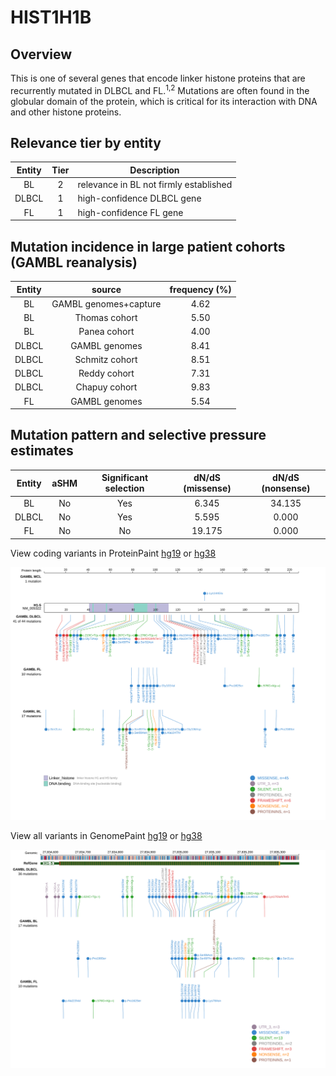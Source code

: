 # HIST1H1B
## Overview
This is one of several genes that encode linker histone proteins that are recurrently mutated in DLBCL and FL.<sup>1,2</sup> Mutations are often found in the globular domain of the protein, which is critical for its interaction with DNA and other histone proteins. 
## Relevance tier by entity

|Entity|Tier|Description                           |
|:------:|:----:|--------------------------------------|
|BL    |2   |relevance in BL not firmly established|
|DLBCL |1   |high-confidence DLBCL gene            |
|FL    |1   |high-confidence FL gene               |

## Mutation incidence in large patient cohorts (GAMBL reanalysis)

|Entity|source               |frequency (%)|
|:------:|:---------------------:|:-------------:|
|BL    |GAMBL genomes+capture|4.62         |
|BL    |Thomas cohort        |5.50         |
|BL    |Panea cohort         |4.00         |
|DLBCL |GAMBL genomes        |8.41         |
|DLBCL |Schmitz cohort       |8.51         |
|DLBCL |Reddy cohort         |7.31         |
|DLBCL |Chapuy cohort        |9.83         |
|FL    |GAMBL genomes        |5.54         |

## Mutation pattern and selective pressure estimates

|Entity|aSHM|Significant selection|dN/dS (missense)|dN/dS (nonsense)|
|:------:|:----:|:---------------------:|:----------------:|:----------------:|
|BL    |No  |Yes                  | 6.345          |34.135          |
|DLBCL |No  |Yes                  | 5.595          | 0.000          |
|FL    |No  |No                   |19.175          | 0.000          |



View coding variants in ProteinPaint [hg19](https://morinlab.github.io/LLMPP/GAMBL/HIST1H1B_protein.html)  or [hg38](https://morinlab.github.io/LLMPP/GAMBL/HIST1H1B_protein_hg38.html)

![image](images/proteinpaint/HIST1H1B_NM_005322.svg)

View all variants in GenomePaint [hg19](https://morinlab.github.io/LLMPP/GAMBL/HIST1H1B.html)  or [hg38](https://morinlab.github.io/LLMPP/GAMBL/HIST1H1B_hg38.html)

![image](images/proteinpaint/HIST1H1B.svg)
